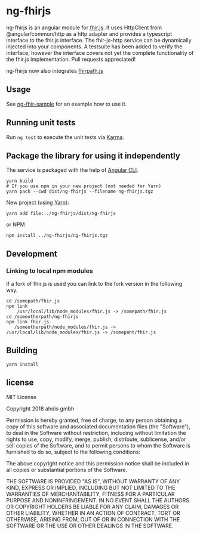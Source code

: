 # ng-fhirjs

ng-fhirjs is an angular module for [fhir.js](https://github.com/FHIR/fhir.js). It uses HttpClient from @angular/common/http as a http adapter and provides a typescript interface to the fhir.js interface. The fhir-js-http service can be dynamically injected into your components. A testsuite has been added to verify the interface, however the interface covers not yet the complete functionality of the fhir.js implementation. Pull requests appreciated!

ng-fhirjs now also integrates [fhirpath.js](https://github.com/lhncbc/fhirpath.js/)

## Usage

See [ng-fhir-sample](https://github.com/ahdis/ng-fhir-sample) for an example how to use it.

## Running unit tests

Run `ng test` to execute the unit tests via [Karma](https://karma-runner.github.io).

## Package the library for using it independently

The service is packaged with the help of [Angular CLI](https://angular.io/guide/creating-libraries).

```
yarn build
# If you use npm in your new project (not needed for Yarn)
yarn pack --cwd dist/ng-fhirjs --filename ng-fhirjs.tgz
```

New project (using [Yarn](https://yarnpkg.com/)):

```
yarn add file:../ng-fhirjs/dist/ng-fhirjs
```

or NPM

```
npm install ../ng-fhirjs/ng-fhirjs.tgz
```

## Development

### Linking to local npm modules

If a fork of fhir.js is used you can link to the fork version in the following way.

```
cd /somepath/fhir.js
npm link
    /usr/local/lib/node_modules/fhir.js -> /somepath/fhir.js
cd /someotherpath/ng-fhirjs
npm link fhir.js
   /someotherpath/node_modules/fhir.js -> /usr/local/lib/node_modules/fhir.js -> /somepaht/fhir.js
```

## Building

```
yarn install
```

## license

MIT License

Copyright 2018 ahdis gmbh

Permission is hereby granted, free of charge, to any person obtaining a copy of this software and associated documentation files (the "Software"), to deal in the Software without restriction, including without limitation the rights to use, copy, modify, merge, publish, distribute, sublicense, and/or sell copies of the Software, and to permit persons to whom the Software is furnished to do so, subject to the following conditions:

The above copyright notice and this permission notice shall be included in all copies or substantial portions of the Software.

THE SOFTWARE IS PROVIDED "AS IS", WITHOUT WARRANTY OF ANY KIND, EXPRESS OR IMPLIED, INCLUDING BUT NOT LIMITED TO THE WARRANTIES OF MERCHANTABILITY, FITNESS FOR A PARTICULAR PURPOSE AND NONINFRINGEMENT. IN NO EVENT SHALL THE AUTHORS OR COPYRIGHT HOLDERS BE LIABLE FOR ANY CLAIM, DAMAGES OR OTHER LIABILITY, WHETHER IN AN ACTION OF CONTRACT, TORT OR OTHERWISE, ARISING FROM, OUT OF OR IN CONNECTION WITH THE SOFTWARE OR THE USE OR OTHER DEALINGS IN THE SOFTWARE.
